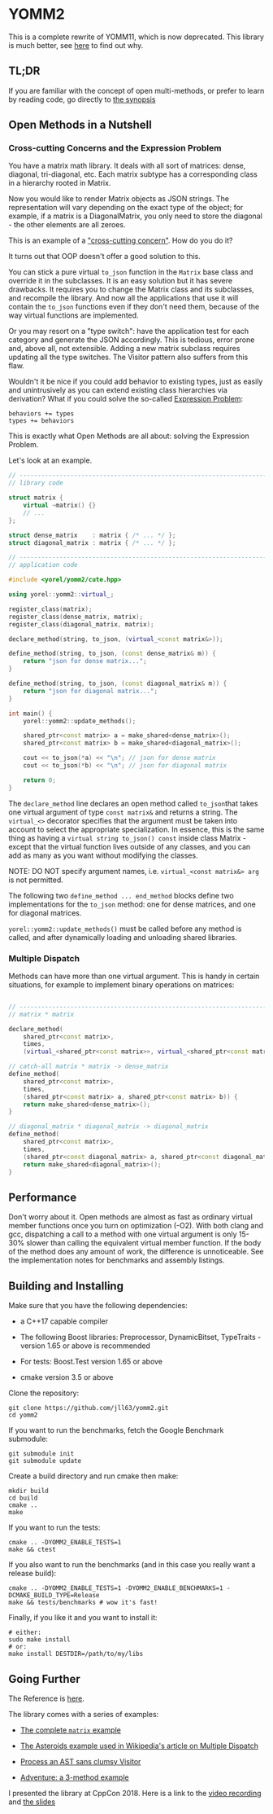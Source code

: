 # YOMM2

This is a complete rewrite of YOMM11, which is now deprecated. This library is
much better, see [here](yomm11-yomm2.md) to find out why.

## TL;DR

If you are familiar with the concept of open multi-methods, or prefer to learn
by reading code, go directly to [the synopsis](examples/synopsis.cpp)

## Open Methods in a Nutshell

### Cross-cutting Concerns and the Expression Problem

You have a matrix math library. It deals with all sort of matrices: dense,
diagonal, tri-diagonal, etc. Each matrix subtype has a corresponding class in a
hierarchy rooted in Matrix.

Now you would like to render Matrix objects as JSON strings. The representation
will vary depending on the exact type of the object; for example, if a matrix
is a DiagonalMatrix, you only need to store the diagonal - the other elements
are all zeroes.

This is an example of a ["cross-cutting
concern"](http://wiki.c2.com/?CrossCuttingConcern). How do you do it?

It turns out that OOP doesn't offer a good solution to this.

You can stick a pure virtual `to_json` function in the `Matrix` base class and
override it in the subclasses. It is an easy solution but it has severe
drawbacks. It requires you to change the Matrix class and its subclasses, and
recompile the library. And now all the applications that use it will contain
the `to_json` functions even if they don't need them, because of the way
virtual functions are implemented.

Or you may resort on a "type switch": have the application test for each
category and generate the JSON accordingly. This is tedious, error prone and,
above all, not extensible. Adding a new matrix subclass requires updating all
the type switches. The Visitor pattern also suffers from this flaw.

Wouldn't it be nice if you could add behavior to existing types, just as easily
and unintrusively as you can extend existing class hierarchies via derivation?
What if you could solve the so-called [Expression
Problem](http://wiki.c2.com/?ExpressionProblem):

```
behaviors += types
types += behaviors
```

This is exactly what Open Methods are all about: solving the Expression
Problem.

Let's look at an example.

```c++
// -----------------------------------------------------------------------------
// library code

struct matrix {
    virtual ~matrix() {}
    // ...
};

struct dense_matrix    : matrix { /* ... */ };
struct diagonal_matrix : matrix { /* ... */ };

// -----------------------------------------------------------------------------
// application code

#include <yorel/yomm2/cute.hpp>

using yorel::yomm2::virtual_;

register_class(matrix);
register_class(dense_matrix, matrix);
register_class(diagonal_matrix, matrix);

declare_method(string, to_json, (virtual_<const matrix&>));

define_method(string, to_json, (const dense_matrix& m)) {
    return "json for dense matrix...";
}

define_method(string, to_json, (const diagonal_matrix& m)) {
    return "json for diagonal matrix...";
}

int main() {
    yorel::yomm2::update_methods();

    shared_ptr<const matrix> a = make_shared<dense_matrix>();
    shared_ptr<const matrix> b = make_shared<diagonal_matrix>();

    cout << to_json(*a) << "\n"; // json for dense matrix
    cout << to_json(*b) << "\n"; // json for diagonal matrix

    return 0;
}
```

The `declare_method` line declares an open method called `to_json`that takes
one virtual argument of type `const matrix&` and returns a string. The
`virtual_<>` decorator specifies that the argument must be taken into account
to select the appropriate specialization. In essence, this is the same thing as
having a `virtual string to_json() const` inside class Matrix - except
that the virtual function lives outside of any classes, and you can add as many
as you want without modifying the classes.

NOTE: DO NOT specify argument names, i.e. `virtual_<const matrix&> arg` is not
permitted.

The following two `define_method ... end_method` blocks define two
implementations for the `to_json` method: one for dense matrices, and one for
diagonal matrices.

`yorel::yomm2::update_methods()` must be called before any method is called,
and after dynamically loading and unloading shared libraries.

### Multiple Dispatch

Methods can have more than one virtual argument. This is handy in certain
situations, for example to implement binary operations on matrices:

```c++

// -----------------------------------------------------------------------------
// matrix * matrix

declare_method(
    shared_ptr<const matrix>,
    times,
    (virtual_<shared_ptr<const matrix>>, virtual_<shared_ptr<const matrix>>));

// catch-all matrix * matrix -> dense_matrix
define_method(
    shared_ptr<const matrix>,
    times,
    (shared_ptr<const matrix> a, shared_ptr<const matrix> b)) {
    return make_shared<dense_matrix>();
}

// diagonal_matrix * diagonal_matrix -> diagonal_matrix
define_method(
    shared_ptr<const matrix>,
    times,
    (shared_ptr<const diagonal_matrix> a, shared_ptr<const diagonal_matrix> b)) {
    return make_shared<diagonal_matrix>();
}
```

## Performance

Don't worry about it. Open methods are almost as fast as ordinary virtual
member functions once you turn on optimization (-O2). With both clang and gcc,
dispatching a call to a method with one virtual argument is only 15-30% slower
than calling the equivalent virtual member function. If the body of the method
does any amount of work, the difference is unnoticeable. See the implementation
notes for benchmarks and assembly listings.

## Building and Installing

Make sure that you have the following dependencies:

* a C++17 capable compiler

* The following Boost libraries: Preprocessor, DynamicBitset, TypeTraits -
  version 1.65 or above is recommended

* For tests: Boost.Test version 1.65 or above

* cmake version 3.5 or above

Clone the repository:

```
git clone https://github.com/jll63/yomm2.git
cd yomm2
```

If you want to run the benchmarks, fetch the Google Benchmark submodule:

```
git submodule init
git submodule update
```

Create a build directory and run cmake then make:

```
mkdir build
cd build
cmake ..
make
```

If you want to run the tests:

```
cmake .. -DYOMM2_ENABLE_TESTS=1
make && ctest
```

If you also want to run the benchmarks (and in this case you really want a release
build):

```
cmake .. -DYOMM2_ENABLE_TESTS=1 -DYOMM2_ENABLE_BENCHMARKS=1 -DCMAKE_BUILD_TYPE=Release
make && tests/benchmarks # wow it's fast!
```

Finally, if you like it and you want to install it:

```
# either:
sudo make install
# or:
make install DESTDIR=/path/to/my/libs
```

## Going Further

The Reference is [here](REFERENCE.md).

The library comes with a series of examples:

* [The complete `matrix` example](examples/matrix.cpp)

* [The Asteroids example used in Wikipedia's article on Multiple Dispatch](examples/asteroids.cpp)

* [Process an AST sans clumsy Visitor](examples/accept_no_visitors.cpp)

* [Adventure: a 3-method example](examples/adventure.cpp)

I presented the library at CppCon 2018. Here is a link to the [video recording](https://github.com/jll63) and [the slides](https://jll63.github.io/yomm2/slides/)
